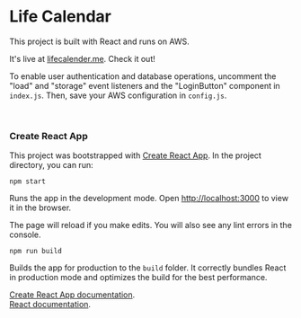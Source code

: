 # Life Calendar


This project is built with React and runs on AWS. 

It's live at [lifecalender.me](https://lifecalender.me). Check it out!

To enable user authentication and database operations, uncomment the "load" and "storage" event listeners and the "LoginButton" component in `index.js`. Then, save your AWS configuration in `config.js`.

<br>

### Create React App

This project was bootstrapped with [Create React App](https://github.com/facebook/create-react-app). In the project directory, you can run:

`npm start`

Runs the app in the development mode.
Open [http://localhost:3000](http://localhost:3000) to view it in the browser.

The page will reload if you make edits.
You will also see any lint errors in the console.

`npm run build`

Builds the app for production to the `build` folder.
It correctly bundles React in production mode and optimizes the build for the best performance.

 [Create React App documentation](https://facebook.github.io/create-react-app/docs/getting-started).<br> 
 [React documentation](https://reactjs.org/).
